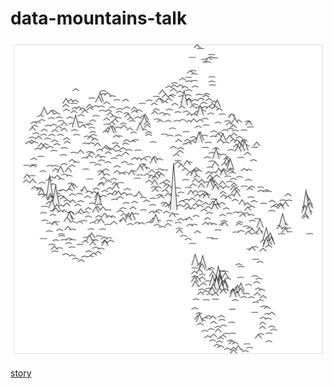 data-mountains-talk
===================

[![](https://raw.githubusercontent.com/joel-lbth/data-mountains/main/nbs/visualization.svg)](https://joel-lbth.github.io/data-mountains-talk/nbs/talk_geomob.slides.html)

[story](https://joel-lbth.github.io/data-mountains-talk/nbs/talk_geomob.slides.html)
